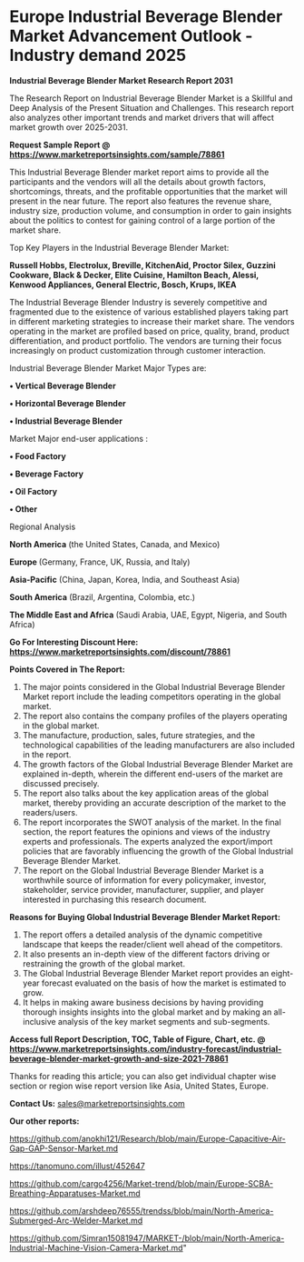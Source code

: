 # Europe Industrial Beverage Blender Market Advancement Outlook - Industry demand 2025

<strong>Industrial Beverage Blender Market Research Report 2031</strong>

The Research Report on Industrial Beverage Blender Market is a Skillful and Deep Analysis of the Present Situation and Challenges. This research report also analyzes other important trends and market drivers that will affect market growth over 2025-2031.

<strong>Request Sample Report @ <a href=https://www.marketreportsinsights.com/sample/78861>https://www.marketreportsinsights.com/sample/78861</a></strong>

This Industrial Beverage Blender market report aims to provide all the participants and the vendors will all the details about growth factors, shortcomings, threats, and the profitable opportunities that the market will present in the near future. The report also features the revenue share, industry size, production volume, and consumption in order to gain insights about the politics to contest for gaining control of a large portion of the market share.

Top Key Players in the Industrial Beverage Blender Market:

<strong>Russell Hobbs, Electrolux, Breville, KitchenAid, Proctor Silex, Guzzini Cookware, Black & Decker, Elite Cuisine, Hamilton Beach, Alessi, Kenwood Appliances, General Electric, Bosch, Krups, IKEA</strong>

The Industrial Beverage Blender Industry is severely competitive and fragmented due to the existence of various established players taking part in different marketing strategies to increase their market share. The vendors operating in the market are profiled based on price, quality, brand, product differentiation, and product portfolio. The vendors are turning their focus increasingly on product customization through customer interaction.

Industrial Beverage Blender Market Major Types are:

<strong>• Vertical Beverage Blender

• Horizontal Beverage Blender

• Industrial Beverage Blender</strong>

Market Major end-user applications :

<strong>• Food Factory

• Beverage Factory

• Oil Factory

• Other</strong>

Regional Analysis

</u><strong><b>North America</b></strong> (the United States, Canada, and Mexico)

<strong><b>Europe </b></strong>(Germany, France, UK, Russia, and Italy)

<strong><b>Asia-Pacific</b></strong> (China, Japan, Korea, India, and Southeast Asia)

<strong><b>South America</b></strong> (Brazil, Argentina, Colombia, etc.)

<strong><b>The Middle East and Africa</b></strong> (Saudi Arabia, UAE, Egypt, Nigeria, and South Africa)

<strong>Go For Interesting Discount Here: <a href=https://www.marketreportsinsights.com/discount/78861>https://www.marketreportsinsights.com/discount/78861</a></strong>

<strong>Points Covered in The Report:</strong>
<ol>
  <li>The major points considered in the Global Industrial Beverage Blender Market report include the leading competitors operating in the global market.</li>
  <li>The report also contains the company profiles of the players operating in the global market.</li>
  <li>The manufacture, production, sales, future strategies, and the technological capabilities of the leading manufacturers are also included in the report.</li>
  <li>The growth factors of the Global Industrial Beverage Blender Market are explained in-depth, wherein the different end-users of the market are discussed precisely.</li>
  <li>The report also talks about the key application areas of the global market, thereby providing an accurate description of the market to the readers/users.</li>
  <li>The report incorporates the SWOT analysis of the market. In the final section, the report features the opinions and views of the industry experts and professionals. The experts analyzed the export/import policies that are favorably influencing the growth of the Global Industrial Beverage Blender Market.</li>
  <li>The report on the Global Industrial Beverage Blender Market is a worthwhile source of information for every policymaker, investor, stakeholder, service provider, manufacturer, supplier, and player interested in purchasing this research document.</li>
</ol>
<strong>Reasons for Buying Global Industrial Beverage Blender Market Report:</strong>

<ol>
  <li>The report offers a detailed analysis of the dynamic competitive landscape that keeps the reader/client well ahead of the competitors.</li>
  <li>It also presents an in-depth view of the different factors driving or restraining the growth of the global market.</li>
  <li>The Global Industrial Beverage Blender Market report provides an eight-year forecast evaluated on the basis of how the market is estimated to grow.</li>
  <li>It helps in making aware business decisions by having providing thorough insights insights into the global market and by making an all-inclusive analysis of the key market segments and sub-segments.</li>
</ol>
<strong>Access full Report Description, TOC, Table of Figure, Chart, etc. @ <a href=https://www.marketreportsinsights.com/industry-forecast/industrial-beverage-blender-market-growth-and-size-2021-78861>https://www.marketreportsinsights.com/industry-forecast/industrial-beverage-blender-market-growth-and-size-2021-78861</a></strong>


Thanks for reading this article; you can also get individual chapter wise section or region wise report version like Asia, United States, Europe.

<strong>Contact Us:</strong>
sales@marketreportsinsights.com

<strong>Our other reports:</strong>

<a href=https://github.com/anokhi121/Research/blob/main/Europe-Capacitive-Air-Gap-GAP-Sensor-Market.md>https://github.com/anokhi121/Research/blob/main/Europe-Capacitive-Air-Gap-GAP-Sensor-Market.md</a>

<a href=https://tanomuno.com/illust/452647>https://tanomuno.com/illust/452647</a>

<a href=https://github.com/cargo4256/Market-trend/blob/main/Europe-SCBA-Breathing-Apparatuses-Market.md>https://github.com/cargo4256/Market-trend/blob/main/Europe-SCBA-Breathing-Apparatuses-Market.md</a>

<a href=https://github.com/arshdeep76555/trendss/blob/main/North-America-Submerged-Arc-Welder-Market.md>https://github.com/arshdeep76555/trendss/blob/main/North-America-Submerged-Arc-Welder-Market.md</a>

<a href=https://github.com/Simran15081947/MARKET-/blob/main/North-America-Industrial-Machine-Vision-Camera-Market.md>https://github.com/Simran15081947/MARKET-/blob/main/North-America-Industrial-Machine-Vision-Camera-Market.md</a>"
